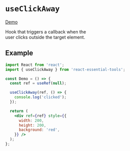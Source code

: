 # `useClickAway`

[Demo](https://devianllert.github.io/react-essential-tools/?path=/story/hooks-useclickaway--basic)

Hook that triggers a callback when the user clicks outside the target element.

## Example

```jsx
import React from 'react';
import { useClickAway } from 'react-essential-tools';

const Demo = () => {
  const ref = useRef(null);

  useClickAway(ref, () => {
    console.log('clicked');
  });

  return (
    <div ref={ref} style={{
      width: 200,
      height: 200,
      background: 'red',
    }} />
  );
};
```

